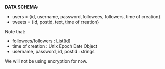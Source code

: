 **DATA SCHEMA:**

- users = {id, username, password, followees, followers, time of creation}
- tweets = {id, postid, text, time of creation}

Note that:
- followees/followers : List[id]
- time of creation : Unix Epoch Date Object
- username, password, id, postid : strings

We will not be using encryption for now.
